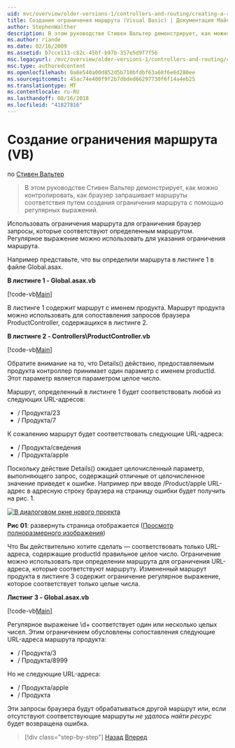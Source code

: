 ```yaml
---
uid: mvc/overview/older-versions-1/controllers-and-routing/creating-a-route-constraint-vb
title: Создание ограничения маршрута (Visual Basic) | Документация Майкрософт
author: StephenWalther
description: В этом руководстве Стивен Вальтер демонстрирует, как можно контролировать, как браузер запрашивает маршруты соответствия путем создания ограничения маршрута с помощью регулярных выражений.
ms.author: riande
ms.date: 02/16/2009
ms.assetid: b7cce113-c82c-45bf-b97b-357e5d9f7f56
msc.legacyurl: /mvc/overview/older-versions-1/controllers-and-routing/creating-a-route-constraint-vb
msc.type: authoredcontent
ms.openlocfilehash: 0a8e540a00d852d5b710bfdbf63a68f6e6d280ee
ms.sourcegitcommit: 45ac74e400f9f2b7dbded66297730f6f14a4eb25
ms.translationtype: MT
ms.contentlocale: ru-RU
ms.lasthandoff: 08/16/2018
ms.locfileid: "41827816"
---
```

<a name="creating-a-route-constraint-vb"></a>Создание ограничения маршрута (VB)
====================
по [Стивен Вальтер](https://github.com/StephenWalther)

> В этом руководстве Стивен Вальтер демонстрирует, как можно контролировать, как браузер запрашивает маршруты соответствия путем создания ограничения маршрута с помощью регулярных выражений.


Использовать ограничения маршрута для ограничения браузер запросы, которые соответствуют определенным маршрутом. Регулярное выражение можно использовать для указания ограничения маршрута.

Например представьте, что вы определили маршрута в листинге 1 в файле Global.asax.

**В листинге 1 - Global.asax.vb**

[!code-vb[Main](creating-a-route-constraint-vb/samples/sample1.vb)]

В листинге 1 содержит маршрут с именем продукта. Маршрут продукта можно использовать для сопоставления запросов браузера ProductController, содержащихся в листинге 2.

**В листинге 2 - Controllers\ProductController.vb**

[!code-vb[Main](creating-a-route-constraint-vb/samples/sample2.vb)]

Обратите внимание на то, что Details() действию, предоставляемым продукта контроллер принимает один параметр с именем productId. Этот параметр является параметром целое число.

Маршрут, определенный в листинге 1 будет соответствовать любой из следующих URL-адресов:

- / Продукта/23
- / Продукта/7

К сожалению маршрут будет соответствовать следующие URL-адреса:

- / Продукта/сведения
- / Продукта/apple

Поскольку действие Details() ожидает целочисленный параметр, выполняющего запрос, содержащий отличные от целочисленное значение приведет к ошибке. Например при вводе /Product/apple URL-адрес в адресную строку браузера на страницу ошибки будет получить на рис. 1.


[![В диалоговом окне нового проекта](creating-a-route-constraint-vb/_static/image1.jpg)](creating-a-route-constraint-vb/_static/image1.png)

**Рис 01**: развернуть страница отображается ([Просмотр полноразмерного изображения](creating-a-route-constraint-vb/_static/image2.png))


Что Вы действительно хотите сделать — соответствовать только URL-адреса, содержащие productId правильное целое число. Ограничение можно использовать при определении маршрута для ограничения URL-адреса, которые соответствуют маршруту. Измененный маршрут продукта в листинге 3 содержит ограничение регулярное выражение, которое соответствует только целые числа.

**Листинг 3 - Global.asax.vb**

[!code-vb[Main](creating-a-route-constraint-vb/samples/sample3.vb)]

Регулярное выражение \d+ соответствует один или несколько целых чисел. Этим ограничением обусловлены сопоставления следующие URL-адреса маршрута продукта:

- / Продукта/3
- / Продукта/8999

Но не следующие URL-адреса:

- / Продукта/apple
- / Продукта

Эти запросы браузера будут обрабатываться другой маршрут или, если отсутствуют соответствующие маршруты *не удалось найти ресурс* будет возвращена ошибка.

> [!div class="step-by-step"]
> [Назад](creating-custom-routes-vb.md)
> [Вперед](creating-a-custom-route-constraint-vb.md)
